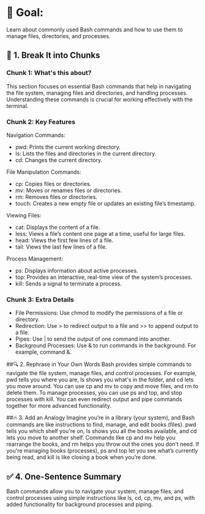 # 🎯 Goal:
Learn about commonly used Bash commands and how to use them to manage files, directories, and processes.

## 🧠 1. Break It into Chunks

### Chunk 1: What's this about?
This section focuses on essential Bash commands that help in navigating the file system, managing files and directories, and handling processes. Understanding these commands is crucial for working effectively with the terminal.

### Chunk 2: Key Features
Navigation Commands:
 - pwd: Prints the current working directory.
 - ls: Lists the files and directories in the current directory.
 - cd: Changes the current directory.

File Manipulation Commands:
 - cp: Copies files or directories.
 - mv: Moves or renames files or directories.
 - rm: Removes files or directories.
 - touch: Creates a new empty file or updates an existing file’s timestamp.

Viewing Files:
 - cat: Displays the content of a file.
 - less: Views a file’s content one page at a time, useful for large files.
 - head: Views the first few lines of a file.
 - tail: Views the last few lines of a file.

Process Management:
 - ps: Displays information about active processes.
 - top: Provides an interactive, real-time view of the system’s processes.
 - kill: Sends a signal to terminate a process.

### Chunk 3: Extra Details
 - File Permissions: Use chmod to modify the permissions of a file or directory.
 - Redirection: Use > to redirect output to a file and >> to append output to a file.
 - Pipes: Use | to send the output of one command into another.
 - Background Processes: Use & to run commands in the background. For example, command &.

##🔍 2. Rephrase in Your Own Words
Bash provides simple commands to navigate the file system, manage files, and control processes. For example, pwd tells you where you are, ls shows you what's in the folder, and cd lets you move around. You can use cp and mv to copy and move files, and rm to delete them. To manage processes, you can use ps and top, and stop processes with kill. You can even redirect output and pipe commands together for more advanced functionality.

##🔥 3. Add an Analogy
Imagine you’re in a library (your system), and Bash commands are like instructions to find, manage, and edit books (files). pwd tells you which shelf you're on, ls shows you all the books available, and cd lets you move to another shelf. Commands like cp and mv help you rearrange the books, and rm helps you throw out the ones you don’t need. If you're managing books (processes), ps and top let you see what’s currently being read, and kill is like closing a book when you’re done.

## ✅ 4. One-Sentence Summary
Bash commands allow you to navigate your system, manage files, and control processes using simple instructions like ls, cd, cp, mv, and ps, with added functionality for background processes and piping.
